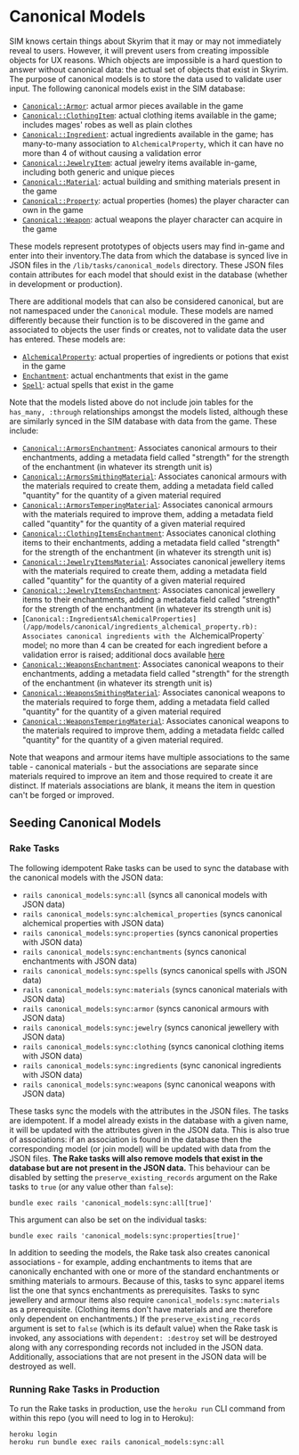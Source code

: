 # Canonical Models

SIM knows certain things about Skyrim that it may or may not immediately reveal to users. However, it will prevent users from creating impossible objects for UX reasons. Which objects are impossible is a hard question to answer without canonical data: the actual set of objects that exist in Skyrim. The purpose of canonical models is to store the data used to validate user input. The following canonical models exist in the SIM database:

* [`Canonical::Armor`](/app/models/canonical_armor.rb): actual armor pieces available in the game
* [`Canonical::ClothingItem`](/app/models/canonical_clothing_item.rb): actual clothing items available in the game; includes mages' robes as well as plain clothes
* [`Canonical::Ingredient`](/app/models/canonical_ingredient.rb): actual ingredients available in the game; has many-to-many association to `AlchemicalProperty`, which it can have no more than 4 of without causing a validation error
* [`Canonical::JewelryItem`](/app/models/canonical_jewelry_item.rb): actual jewelry items available in-game, including both generic and unique pieces
* [`Canonical::Material`](/app/models/canonical_material.rb): actual building and smithing materials present in the game
* [`Canonical::Property`](/app/models/canonical_property.rb): actual properties (homes) the player character can own in the game
* [`Canonical::Weapon`](/app/models/canonical_weapon.rb): actual weapons the player character can acquire in the game

These models represent prototypes of objects users may find in-game and enter into their inventory.The data from which the database is synced live in JSON files in the `/lib/tasks/canonical_models` directory. These JSON files contain attributes for each model that should exist in the database (whether in development or production).

There are additional models that can also be considered canonical, but are not namespaced under the `Canonical` module. These models are named differently because their function is to be discovered in the game and associated to objects the user finds or creates, not to validate data the user has entered. These models are:

* [`AlchemicalProperty`](/app/models/alchemical_property.rb): actual properties of ingredients or potions that exist in the game
* [`Enchantment`](/app/models/enchantment.rb): actual enchantments that exist in the game
* [`Spell`](/app/models/spell.rb): actual spells that exist in the game

Note that the models listed above do not include join tables for the `has_many, :through` relationships amongst the models listed, although these are similarly synced in the SIM database with data from the game. These include:

* [`Canonical::ArmorsEnchantment`](/app/models/canonical/armors_enchantment.rb): Associates canonical armours to their enchantments, adding a metadata field called "strength" for the strength of the enchantment (in whatever its strength unit is)
* [`Canonical::ArmorsSmithingMaterial`](/app/models/canonical/armors_smithing_material.rb): Associates canonical armours with the materials required to create them, adding a metadata field called "quantity" for the quantity of a given material required
* [`Canonical::ArmorsTemperingMaterial`](/app/models/canonical/armors_tempering_material.rb): Associates canonical armours with the materials required to improve them, adding a metadata field called "quantity" for the quantity of a given material required
* [`Canonical::ClothingItemsEnchantment`](/app/models/canonical/clothing_items_enchantment.rb): Associates canonical clothing items to their enchantments, adding a metadata field called "strength" for the strength of the enchantment (in whatever its strength unit is)
* [`Canonical::JewelryItemsMaterial`](/app/models/canonical/jewelry_items_canonical_material.rb): Associates canonical jewellery items with the materials required to create them, adding a metadata field called "quantity" for the quantity of a given material required
* [`Canonical::JewelryItemsEnchantment`](/app/models/canonical/jewelry_items_enchantment.rb): Associates canonical jewellery items to their enchantments, adding a metadata field called "strength" for the strength of the enchantment (in whatever its strength unit is)
* [`Canonical::IngredientsAlchemicalProperties](/app/models/canonical/ingredients_alchemical_property.rb): Associates canonical ingredients with the `AlchemicalProperty` model; no more than 4 can be created for each ingredient before a validation error is raised; additional docs available [here](/docs/models/canonical-ingredients-alchemical-property.md)
* [`Canonical::WeaponsEnchantment`](/app/models/canonical/weapons_enchantment.rb): Associates canonical weapons to their enchantments, adding a metadata field called "strength" for the strength of the enchantment (in whatever its strength unit is)
* [`Canonical::WeaponsSmithingMaterial`](/app/models/canonical/weapons_smithing_material.rb): Associates canonical weapons to the materials required to forge them, adding a metadata field called "quantity" for the quantity of a given material required
* [`Canonical::WeaponsTemperingMaterial`](/app/models/canonical/weapons_tempering_material.rb): Associates canonical weapons to the materials required to improve them, adding a metadata fieldc called "quantity" for the quantity of a given material required.

Note that weapons and armour items have multiple associations to the same table - canonical materials - but the associations are separate since materials required to improve an item and those required to create it are distinct. If materials associations are blank, it means the item in question can't be forged or improved.

## Seeding Canonical Models

### Rake Tasks

The following idempotent Rake tasks can be used to sync the database with the canonical models with the JSON data:

* `rails canonical_models:sync:all` (syncs all canonical models with JSON data)
* `rails canonical_models:sync:alchemical_properties` (syncs canonical alchemical properties with JSON data)
* `rails canonical_models:sync:properties` (syncs canonical properties with JSON data)
* `rails canonical_models:sync:enchantments` (syncs canonical enchantments with JSON data)
* `rails canonical_models:sync:spells` (syncs canonical spells with JSON data)
* `rails canonical_models:sync:materials` (syncs canonical materials with JSON data)
* `rails canonical_models:sync:armor` (syncs canonical armours with JSON data)
* `rails canonical_models:sync:jewelry` (syncs canonical jewellery with JSON data)
* `rails canonical_models:sync:clothing` (syncs canonical clothing items with JSON data)
* `rails canonical_models:sync:ingredients` (sync canonical ingredients with JSON data)
* `rails canonical_models:sync:weapons` (sync canonical weapons with JSON data)

These tasks sync the models with the attributes in the JSON files. The tasks are idempotent. If a model already exists in the database with a given name, it will be updated with the attributes given in the JSON data. This is also true of associations: if an association is found in the database then the corresponding model (or join model) will be updated with data from the JSON files. **The Rake tasks will also remove models that exist in the database but are not present in the JSON data.** This behaviour can be disabled by setting the `preserve_existing_records` argument on the Rake tasks to `true` (or any value other than `false`):

```
bundle exec rails 'canonical_models:sync:all[true]'
```

This argument can also be set on the individual tasks:

```
bundle exec rails 'canonical_models:sync:properties[true]'
```

In addition to seeding the models, the Rake task also creates canonical associations - for example, adding enchantments to items that are canonically enchanted with one or more of the standard enchantments or smithing materials to armours. Because of this, tasks to sync apparel items list the one that syncs enchantments as prerequisites. Tasks to sync jewellery and armour items also require `canonical_models:sync:materials` as a prerequisite. (Clothing items don't have materials and are therefore only dependent on enchantments.) If the `preserve_existing_records` argument is set to `false` (which is its default value) when the Rake task is invoked, any associations with `dependent: :destroy` set will be destroyed along with any corresponding records not included in the JSON data. Additionally, associations that are not present in the JSON data will be destroyed as well.

### Running Rake Tasks in Production

To run the Rake tasks in production, use the `heroku run` CLI command from within this repo (you will need to log in to Heroku):
```
heroku login
heroku run bundle exec rails canonical_models:sync:all
```
